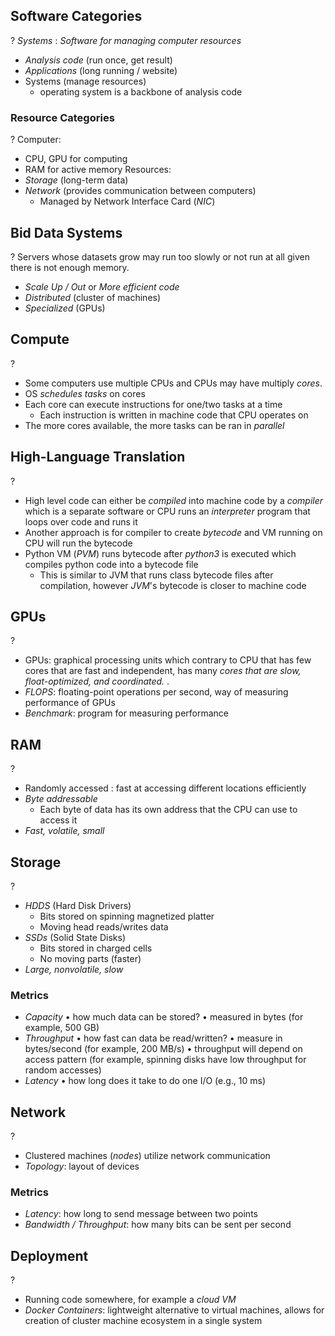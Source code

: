## Software Categories
?
*Systems* : *Software for managing computer resources*
- *Analysis code* (run once, get result)
- *Applications* (long running / website)
- Systems (manage resources)
	- operating system is a backbone of analysis code

### Resource Categories
?
Computer:
- CPU, GPU for computing
- RAM for active memory
Resources:
- *Storage* (long-term data)
- *Network* (provides communication between computers)
	- Managed by Network Interface Card (*NIC*)

## Bid Data Systems
?
Servers whose datasets grow may run too slowly or not run at all given there is not enough memory.
- *Scale Up / Out* or *More efficient code*
- *Distributed* (cluster of machines)
- *Specialized* (GPUs)

## Compute
?
- Some computers use multiple CPUs and CPUs may have multiply *cores*.
- OS *schedules tasks* on cores
- Each core can execute instructions for one/two tasks at a time
	- Each instruction is written in machine code that CPU operates on
- The more cores available, the more tasks can be ran in *parallel*
<!--SR:!2025-09-06,3,250-->


## High-Language Translation
?
- High level code can either be *compiled* into machine code by a *compiler* which is a separate software or CPU runs an *interpreter* program that loops over code and runs it
- Another approach is for compiler to create *bytecode* and VM running on CPU will run the bytecode
- Python VM (*PVM*) runs bytecode after *python3* is executed which compiles python code into a bytecode file
	- This is similar to JVM that runs class bytecode files after compilation, however *JVM*'s bytecode is closer to machine code
<!--SR:!2025-09-06,3,250-->


## GPUs
?
- GPUs: graphical processing units which contrary to CPU that has few cores that are fast and independent, has many *cores that are slow, float-optimized, and coordinated.*
.
- *FLOPS*: floating-point operations per second, way of measuring performance of GPUs
- *Benchmark*: program for measuring performance

## RAM
?
- Randomly accessed : fast at accessing different locations efficiently
- *Byte addressable*
	- Each byte of data has its own address that the CPU can use to access it
- *Fast, volatile, small*

## Storage
?
- *HDDS* (Hard Disk Drivers)
	- Bits stored on spinning magnetized platter
	- Moving head reads/writes data
- *SSDs* (Solid State Disks)
	- Bits stored in charged cells
	- No moving parts (faster)
- *Large, nonvolatile, slow*
### Metrics
- *Capacity*
	• how much data can be stored?
	• measured in bytes (for example, 500 GB)
- *Throughput*
	• how fast can data be read/written?
	• measure in bytes/second (for example, 200 MB/s)
	• throughput will depend on access pattern (for example,
	spinning disks have low throughput for random
	accesses)
- *Latency*
	• how long does it take to do one I/O (e.g., 10 ms)
<!--SR:!2025-09-06,3,250-->

## Network
?
- Clustered machines (*nodes*) utilize network communication
- *Topology*: layout of devices
### Metrics
- *Latency*: how long to send message between two points
- *Bandwidth / Throughput*: how many bits can be sent per second
<!--SR:!2025-09-06,3,250-->

## Deployment
?
- Running code somewhere, for example a *cloud VM*
- *Docker Containers*: lightweight alternative to virtual machines, allows for creation of cluster machine ecosystem in a single system
<!--SR:!2025-09-07,4,270-->